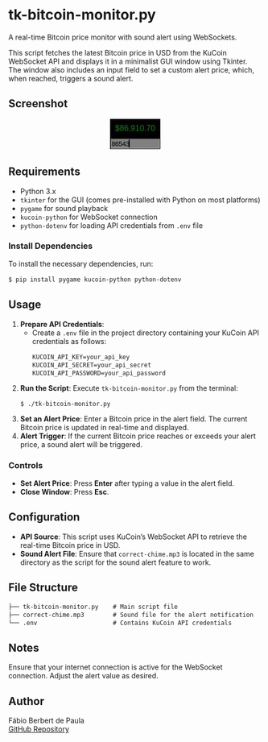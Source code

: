 # tk-bitcoin-monitor.py
A real-time Bitcoin price monitor with sound alert using WebSockets.

This script fetches the latest Bitcoin price in USD from the KuCoin WebSocket API and displays it in a minimalist GUI window using Tkinter. The window also includes an input field to set a custom alert price, which, when reached, triggers a sound alert.

## Screenshot

<p align="center">
  <img src="screenshot.jpg" alt="Bitcoin Price Monitor Screenshot">
</p>

## Requirements
- Python 3.x
- `tkinter` for the GUI (comes pre-installed with Python on most platforms)
- `pygame` for sound playback
- `kucoin-python` for WebSocket connection
- `python-dotenv` for loading API credentials from `.env` file

### Install Dependencies
To install the necessary dependencies, run:
```bash
$ pip install pygame kucoin-python python-dotenv
```

## Usage

1. **Prepare API Credentials**:
    - Create a `.env` file in the project directory containing your KuCoin API credentials as follows:
      ```
      KUCOIN_API_KEY=your_api_key
      KUCOIN_API_SECRET=your_api_secret
      KUCOIN_API_PASSWORD=your_api_password
      ```
2. **Run the Script**: Execute `tk-bitcoin-monitor.py` from the terminal:
    ```bash
    $ ./tk-bitcoin-monitor.py
    ```
3. **Set an Alert Price**: Enter a Bitcoin price in the alert field. The current Bitcoin price is updated in real-time and displayed.
4. **Alert Trigger**: If the current Bitcoin price reaches or exceeds your alert price, a sound alert will be triggered.

### Controls
- **Set Alert Price**: Press **Enter** after typing a value in the alert field.
- **Close Window**: Press **Esc**.

## Configuration
- **API Source**: This script uses KuCoin’s WebSocket API to retrieve the real-time Bitcoin price in USD.
- **Sound Alert File**: Ensure that `correct-chime.mp3` is located in the same directory as the script for the sound alert feature to work.

## File Structure
```text
├── tk-bitcoin-monitor.py    # Main script file
├── correct-chime.mp3        # Sound file for the alert notification
└── .env                     # Contains KuCoin API credentials
```

## Notes
Ensure that your internet connection is active for the WebSocket connection. Adjust the alert value as desired.

## Author
Fábio Berbert de Paula  
[GitHub Repository](https://github.com/fberbert/tk-bitcoin)
